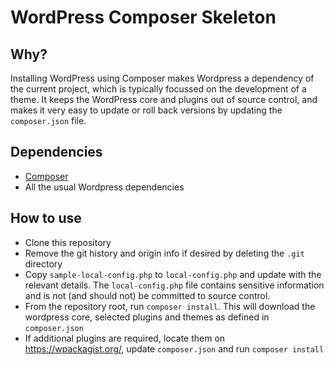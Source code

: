 #  WordPress Composer Skeleton

##  Why?

Installing WordPress using Composer makes Wordpress a dependency of the current project, which is typically focussed on the development of a theme.  It keeps the WordPress core and plugins out of source control, and makes it very easy to update or roll back versions by updating the `composer.json` file.

##  Dependencies

- [Composer](https://getcomposer.org/)
- All the usual Wordpress dependencies

##  How to use

- Clone this repository
- Remove the git history and origin info if desired by deleting the `.git` directory
- Copy `sample-local-config.php` to `local-config.php` and update with the relevant details.  The `local-config.php` file contains sensitive information and is not (and should not) be committed to source control.
- From the repository root, run `composer install`.  This will download the wordpress core, selected plugins and themes as defined in `composer.json`
- If additional plugins are required, locate them on https://wpackagist.org/, update `composer.json` and run `composer install`
